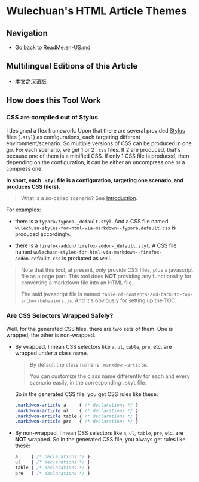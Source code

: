 <link rel="stylesheet" href="../../../源代码/发布的源代码/文章排版与配色方案集/层叠样式表/wulechuan-styles-for-html-via-markdown--vscode.default.min.css">

# Wulechuan&apos;s HTML Article Themes

## Navigation

- Go back to [ReadMe.en-US.md](./ReadMe.md)


## Multilingual Editions of this Article

- [本文之汉语版](../汉语/本工具构建层叠样式表时所采用之内在规则之介绍.md)


## How does this Tool Work

### CSS are compiled out of Stylus

I designed a flex framework. Upon that there are several provided [Stylus](http://stylus-lang.com/) files (`.styl`) as configurations, each targeting different environment/scenario. So multiple versions of CSS can be produced in one go. For each scenario, we get 1 or 2 `.css` files. If 2 are produced, that's because one of them is a minified CSS. If only 1 CSS file is produced, then depending on the configuration, it can be either an uncompress one or a compress one.

**In short, each `.styl` file is a configuration, targeting one scenario, and produces CSS file(s).**

> What is a so-called scenario? See [Introduction](./introduction.md#scenarios).


For examples:

- there is a `typora/typora-_default.styl`. And a CSS file named `wulechuan-styles-for-html-via-markdown--typora.default.css` is produced accordingly.

- there is a `firefox-addon/firefox-addon-_default.styl`. A CSS file named `wulechuan-styles-for-html-via-markdown--firefox-addon.default.css` is produced as well.

> Note that this tool, at present, only provide CSS files, plus a javascript file as a page part. This tool does **NOT** providing any functionality for converting a markdown file into an HTML file.
>
> The said javascript file is named `table-of-contents-and-back-to-top-anchor-behaviors.js`. And it's obviously for setting up the TOC.


### Are CSS Selectors Wrapped Safely?

Well, for the generated CSS files, there are two sets of them. One is wrapped, the other is non-wrapped.

- By wrapped, I mean CSS selectors like `a`, `ul`, `table`, `pre`, etc. are wrapped under a class name.

    > By default the class name is `.markdown-article`.
    >
    > You can customize the class name differently for each and every scenario easily, in the corresponding `.styl` file.

    So in the generated CSS file, you get CSS rules like these:

    ```css
    .markdwon-article a     { /* declarations */ }
    .markdwon-article ul    { /* declarations */ }
    .markdwon-article table { /* declarations */ }
    .markdwon-article pre   { /* declarations */ }
    ```

- By non-wrapped, I mean CSS selectors like `a`, `ul`, `table`, `pre`, etc. are **NOT** wrapped. So in the generated CSS file, you always get rules like these:

    ```css
    a     { /* declarations */ }
    ul    { /* declarations */ }
    table { /* declarations */ }
    pre   { /* declarations */ }
    ```

